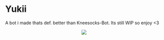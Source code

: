 # Yukii

A bot i made thats def. better than Kneesocks-Bot.
Its still WIP so enjoy <3

<p align="center">

<img src="https://i.imgur.com/N1r7H2G.png">

</p>
